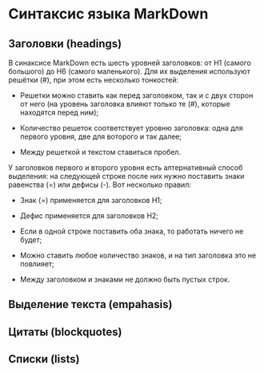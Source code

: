 # Синтаксис языка MarkDown

## Заголовки (headings)

В синаксисе MarkDown есть шесть уровней заголовков: от Н1 (самого большого) до Н6 (самого маленького). Для их выделения используют решётки (#), при этом есть несколько тонкостей:

* Решетки можно ставить как перед заголовком, так и с двух сторон от него (на уровень заголовка влияют только те (#), которые находятся перед ним);

* Количество решеток соответствует уровню заголовка: одна для первого уровня, две для воторого и так далее;

* Между решеткой и текстом ставиться пробел.

У заголовков первого и второго уровня есть алтернативный способ выделения: 
на следующей строке после них нужно поставить знаки равенства (=) или дефисы (-).
Вот несколько правил:

* Знак (=) применяется для заголовков Н1;

* Дефис применяется для заголовков Н2;

* Если в одной строке поставить оба знака, то работать ничего не будет;

* Можно ставить любое количество знаков, и на тип заголовка это не повлияет;

* Между заголовком и знаками не должно быть пустых строк.

## Выделение текстa (empahasis)



## Цитаты (blockquotes)



## Списки (lists)